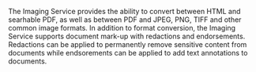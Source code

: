 
The Imaging Service provides the ability to convert between HTML and searhable PDF, as well as between PDF and JPEG, PNG, TIFF and other common image formats. In addition to format conversion, the Imaging Service supports document mark-up with redactions and endorsements. Redactions can be applied to permanently remove sensitive content from documents while endsorements can be applied to add text annotations to documents.




